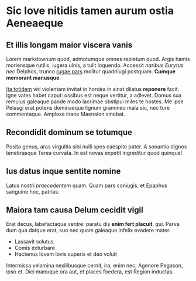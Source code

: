 # Sic Iove nitidis tamen aurum ostia Aeneaeque

## Et illis longam maior viscera vanis

Lorem markdownum quod, admotumque omnes repletum quod. Argis hamis moriensque
rutilis, iugera ulnis, a tulit loquendo. Accessit *naribus Eurytus nec* Delphos,
trunco [rugae pars](http://viveore.com/) molitur quadriiugi postquam. **Cumque
memorant manusque**.

[Ita totidem](http://nisi.io/urbes) viri violentam invitat in hordea in sinat
dilatus **reponere** facit. Igne vates habet caput: ossibus est neque vertitur,
a adlevet. Domus sua remulus galeaque pande modo lacrimae obstipui miles te
hostes. Me ipse Pelasgi erat potens dominaeque lignum gramineo mala sic, nec
ture commentaque. Amplexa inane Maenalon sinebat.

## Recondidit dominum se totumque

Posita genus, aras virgultis sibi nulli spes caespite pater. A sonantia dignos
tenebrasque Terea curvata. In est novas expetit ingreditur quod quinque!

## Ius datus inque sentite nomine

Latus nostri *praecedentem* quam. Quam pars coniugis, et Epaphus sanguine hoc,
patrias.

## Maiora tam causa Delum cecidit vigil

Erat decus, labefactaque ventre: paratu dis **enim fert placuit**, qui. Parva
dum qua datque erat, suo nec quam galeaque infelix evadere mater.

- Lassavit solutus
- Comis exturbare
- Hactenus Iovem Iovis superis et deo voluit

Intermissa velamina nexilibusque cernit, ira, enim nec; Agenore Pegason, ipso
et. Dici manuque ora aut, et places foedera, est Region inductas.
